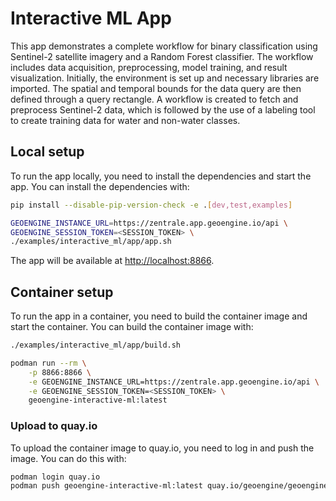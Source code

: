 # Interactive ML App

This app demonstrates a complete workflow for binary classification using Sentinel-2 satellite imagery and a Random Forest classifier. The workflow includes data acquisition, preprocessing, model training, and result visualization. Initially, the environment is set up and necessary libraries are imported. The spatial and temporal bounds for the data query are then defined through a query rectangle. A workflow is created to fetch and preprocess Sentinel-2 data, which is followed by the use of a labeling tool to create training data for water and non-water classes.

## Local setup

To run the app locally, you need to install the dependencies and start the app. You can install the dependencies with:

```bash
pip install --disable-pip-version-check -e .[dev,test,examples]

GEOENGINE_INSTANCE_URL=https://zentrale.app.geoengine.io/api \
GEOENGINE_SESSION_TOKEN=<SESSION_TOKEN> \
./examples/interactive_ml/app/app.sh
```

The app will be available at [http://localhost:8866](http://localhost:8866).

## Container setup

To run the app in a container, you need to build the container image and start the container.
You can build the container image with:

```bash
./examples/interactive_ml/app/build.sh

podman run --rm \
    -p 8866:8866 \
    -e GEOENGINE_INSTANCE_URL=https://zentrale.app.geoengine.io/api \
    -e GEOENGINE_SESSION_TOKEN=<SESSION_TOKEN> \
    geoengine-interactive-ml:latest
```

### Upload to quay.io

To upload the container image to quay.io, you need to log in and push the image.
You can do this with:

```bash
podman login quay.io
podman push geoengine-interactive-ml:latest quay.io/geoengine/geoengine-interactive-ml:latest
```
